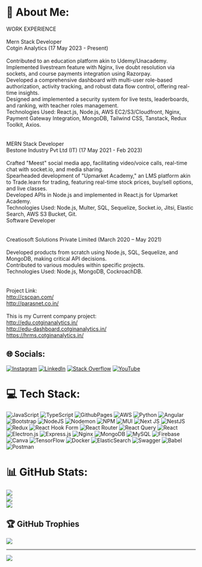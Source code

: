 # 💫 About Me:
WORK EXPERIENCE<br><br>Mern Stack Developer<br>Cotgin Analytics (17 May 2023 - Present)<br><br>Contributed to an education platform akin to Udemy/Unacademy.<br>Implemented livestream feature with Nginx, live doubt resolution via sockets, and course payments integration using Razorpay.<br>Developed a comprehensive dashboard with multi-user role-based authorization, activity tracking, and robust data flow control, offering real-time insights.<br>Designed and implemented a security system for live tests, leaderboards, and ranking, with teacher roles management.<br>Technologies Used: React.js, Node.js, AWS EC2/S3/Cloudfront, Nginx, Payment Gateway Integration, MongoDB, Tailwind CSS, Tanstack, Redux Toolkit, Axios.<br><br><br>MERN Stack Developer<br>Bestone Industry Pvt Ltd (IT) (17 May 2021 - Feb 2023)<br><br>Crafted "Meest" social media app, facilitating video/voice calls, real-time chat with socket.io, and media sharing.<br>Spearheaded development of "Upmarket Academy," an LMS platform akin to Trade.learn for trading, featuring real-time stock prices, buy/sell options, and live classes.<br>Developed APIs in Node.js and implemented in React.js for Upmarket Academy.<br>Technologies Used: Node.js, Multer, SQL, Sequelize, Socket.io, Jitsi, Elastic Search, AWS S3 Bucket, Git.<br>Software Developer<br><br><br>Creatiosoft Solutions Private Limited (March 2020 – May 2021)<br><br>Developed products from scratch using Node.js, SQL, Sequelize, and MongoDB, making critical API decisions.<br>Contributed to various modules within specific projects.<br>Technologies Used: Node.js, MongoDB, CockroachDB.<br><br><br>Project Link: <br>http://cscpan.com/<br>http://parasnet.co.in/<br><br>This is my Current company project: <br>http://edu.cotginanalytics.in/<br>http://edu-dashboard.cotginanalytics.in/<br>https://hrms.cotginanalytics.in/


## 🌐 Socials:
[![Instagram](https://img.shields.io/badge/Instagram-%23E4405F.svg?logo=Instagram&logoColor=white)](https://www.instagram.com/mr.satendrasingh51) [![LinkedIn](https://img.shields.io/badge/LinkedIn-%230077B5.svg?logo=linkedin&logoColor=white)](https://linkedin.com/in/https://www.linkedin.com/in/satendra-singh-saini-72a21919b?utm_source=share&utm_campaign=share_via&utm_content=profile&utm_medium=android_app) [![Stack Overflow](https://img.shields.io/badge/-Stackoverflow-FE7A16?logo=stack-overflow&logoColor=white)](https://stackoverflow.com/users/11978201/satendra-singh) [![YouTube](https://img.shields.io/badge/YouTube-%23FF0000.svg?logo=YouTube&logoColor=white)](https://www.youtube.com/channel/UChVte-An0S28e43f3YEE23A) 

# 💻 Tech Stack:
![JavaScript](https://img.shields.io/badge/javascript-%23323330.svg?style=flat&logo=javascript&logoColor=%23F7DF1E) ![TypeScript](https://img.shields.io/badge/typescript-%23007ACC.svg?style=flat&logo=typescript&logoColor=white) ![GithubPages](https://img.shields.io/badge/github%20pages-121013?style=flat&logo=github&logoColor=white) ![AWS](https://img.shields.io/badge/AWS-%23FF9900.svg?style=flat&logo=amazon-aws&logoColor=white) ![Python](https://img.shields.io/badge/python-3670A0?style=flat&logo=python&logoColor=ffdd54) ![Angular](https://img.shields.io/badge/angular-%23DD0031.svg?style=flat&logo=angular&logoColor=white) ![Bootstrap](https://img.shields.io/badge/bootstrap-%238511FA.svg?style=flat&logo=bootstrap&logoColor=white) ![NodeJS](https://img.shields.io/badge/node.js-6DA55F?style=flat&logo=node.js&logoColor=white) ![Nodemon](https://img.shields.io/badge/NODEMON-%23323330.svg?style=flat&logo=nodemon&logoColor=%BBDEAD) ![NPM](https://img.shields.io/badge/NPM-%23CB3837.svg?style=flat&logo=npm&logoColor=white) ![MUI](https://img.shields.io/badge/MUI-%230081CB.svg?style=flat&logo=mui&logoColor=white) ![Next JS](https://img.shields.io/badge/Next-black?style=flat&logo=next.js&logoColor=white) ![NestJS](https://img.shields.io/badge/nestjs-%23E0234E.svg?style=flat&logo=nestjs&logoColor=white) ![Redux](https://img.shields.io/badge/redux-%23593d88.svg?style=flat&logo=redux&logoColor=white) ![React Hook Form](https://img.shields.io/badge/React%20Hook%20Form-%23EC5990.svg?style=flat&logo=reacthookform&logoColor=white) ![React Router](https://img.shields.io/badge/React_Router-CA4245?style=flat&logo=react-router&logoColor=white) ![React Query](https://img.shields.io/badge/-React%20Query-FF4154?style=flat&logo=react%20query&logoColor=white) ![React](https://img.shields.io/badge/react-%2320232a.svg?style=flat&logo=react&logoColor=%2361DAFB) ![Electron.js](https://img.shields.io/badge/Electron-191970?style=flat&logo=Electron&logoColor=white) ![Express.js](https://img.shields.io/badge/express.js-%23404d59.svg?style=flat&logo=express&logoColor=%2361DAFB) ![Nginx](https://img.shields.io/badge/nginx-%23009639.svg?style=flat&logo=nginx&logoColor=white) ![MongoDB](https://img.shields.io/badge/MongoDB-%234ea94b.svg?style=flat&logo=mongodb&logoColor=white) ![MySQL](https://img.shields.io/badge/mysql-%2300000f.svg?style=flat&logo=mysql&logoColor=white) ![Firebase](https://img.shields.io/badge/Firebase-039BE5?style=flat&logo=Firebase&logoColor=white) ![Canva](https://img.shields.io/badge/Canva-%2300C4CC.svg?style=flat&logo=Canva&logoColor=white) ![TensorFlow](https://img.shields.io/badge/TensorFlow-%23FF6F00.svg?style=flat&logo=TensorFlow&logoColor=white) ![Docker](https://img.shields.io/badge/docker-%230db7ed.svg?style=flat&logo=docker&logoColor=white) ![ElasticSearch](https://img.shields.io/badge/-ElasticSearch-005571?style=flat&logo=elasticsearch) ![Swagger](https://img.shields.io/badge/-Swagger-%23Clojure?style=flat&logo=swagger&logoColor=white) ![Babel](https://img.shields.io/badge/Babel-F9DC3e?style=flat&logo=babel&logoColor=black) ![Postman](https://img.shields.io/badge/Postman-FF6C37?style=flat&logo=postman&logoColor=white)
# 📊 GitHub Stats:
![](https://github-readme-stats.vercel.app/api?username=satendrasingh51&theme=swift&hide_border=false&include_all_commits=false&count_private=false)<br/>
![](https://github-readme-streak-stats.herokuapp.com/?user=satendrasingh51&theme=swift&hide_border=false)<br/>
![](https://github-readme-stats.vercel.app/api/top-langs/?username=satendrasingh51&theme=swift&hide_border=false&include_all_commits=false&count_private=false&layout=compact)

## 🏆 GitHub Trophies
![](https://github-profile-trophy.vercel.app/?username=satendrasingh51&theme=chalk&no-frame=false&no-bg=true&margin-w=4)

---
[![](https://visitcount.itsvg.in/api?id=satendrasingh51&icon=0&color=9)](https://visitcount.itsvg.in)

<!-- Proudly created with GPRM ( https://gprm.itsvg.in ) -->
